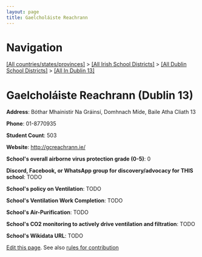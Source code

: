 ```yaml
---
layout: page
title: Gaelcholáiste Reachrann
---
```

# Navigation

[[All countries/states/provinces]](../../../..) > [[All Irish School Districts]](../../..) > [[All Dublin School Districts]](../..) > [[All In Dublin 13]](..)

# Gaelcholáiste Reachrann (Dublin 13)

**Address**: Bóthar Mhainistir Na Gráinsí, Domhnach Míde, Baile Atha Cliath 13

**Phone**: 01-8770935

**Student Count**: 503

**Website**: <http://gcreachrann.ie/>

**School's overall airborne virus protection grade (0-5)**: 0

**Discord, Facebook, or WhatsApp group for discovery/advocacy for THIS school**: TODO

**School's policy on Ventilation**: TODO

**School's Ventilation Work Completion**: TODO

**School's Air-Purification**: TODO

**School's CO2 monitoring to actively drive ventilation and filtration**: TODO

**School's Wikidata URL**: TODO


[Edit this page](https://github.com/ventilate-schools/Ireland/edit/main/./Dublin_13/Gaelcholáiste_Reachrann.md). See also [rules for contribution](../../../contribution-rules/)